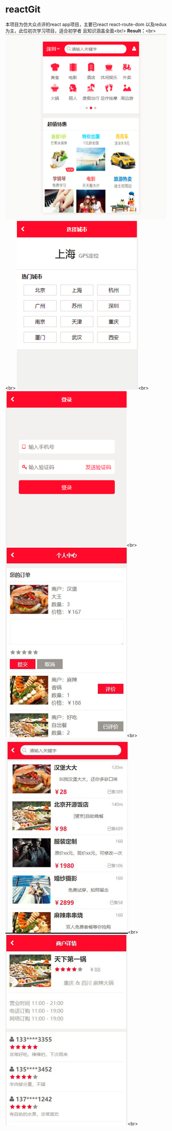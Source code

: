 # reactGit
本项目为仿大众点评的react app项目，主要已react react-route-dom 以及redux为主，此位初次学习项目，适合初学者 且知识涵盖全面\<br/>
**Result：**\<br>
 ![index](https://github.com/zxl123456/reactGit/blob/master/app/images/1.png)\<br>
 ![recipe1](https://github.com/zxl123456/reactGit/blob/master/app/images/2.png)\<br>
 ![recipe2](https://github.com/zxl123456/reactGit/blob/master/app/images/3.png)\<br>
 ![recipe3](https://github.com/zxl123456/reactGit/blob/master/app/images/4.jpg)\<br>
 ![recipe4](https://github.com/zxl123456/reactGit/blob/master/app/images/5.jpg)\<br>
 ![recipe5](https://github.com/zxl123456/reactGit/blob/master/app/images/6.jpg)\<br>
